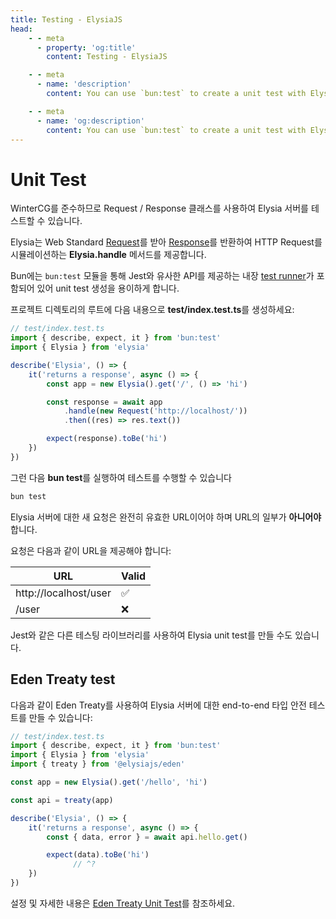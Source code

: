 ```yaml
---
title: Testing - ElysiaJS
head:
    - - meta
      - property: 'og:title'
        content: Testing - ElysiaJS

    - - meta
      - name: 'description'
        content: You can use `bun:test` to create a unit test with Elysia. Elysia instance has a `handle` method that accepts `Request` and will return a `Response`, the same as creating an HTTP request.

    - - meta
      - name: 'og:description'
        content: You can use `bun:test` to create a unit test with Elysia. Elysia instance has a `handle` method that accepts `Request` and will return a `Response`, the same as creating an HTTP request.
---
```


# Unit Test

WinterCG를 준수하므로 Request / Response 클래스를 사용하여 Elysia 서버를 테스트할 수 있습니다.

Elysia는 Web Standard [Request](https://developer.mozilla.org/en-US/docs/Web/API/Request)를 받아 [Response](https://developer.mozilla.org/en-US/docs/Web/API/Response)를 반환하여 HTTP Request를 시뮬레이션하는 **Elysia.handle** 메서드를 제공합니다.

Bun에는 `bun:test` 모듈을 통해 Jest와 유사한 API를 제공하는 내장 [test runner](https://bun.sh/docs/cli/test)가 포함되어 있어 unit test 생성을 용이하게 합니다.

프로젝트 디렉토리의 루트에 다음 내용으로 **test/index.test.ts**를 생성하세요:

```typescript
// test/index.test.ts
import { describe, expect, it } from 'bun:test'
import { Elysia } from 'elysia'

describe('Elysia', () => {
    it('returns a response', async () => {
        const app = new Elysia().get('/', () => 'hi')

        const response = await app
            .handle(new Request('http://localhost/'))
            .then((res) => res.text())

        expect(response).toBe('hi')
    })
})
```

그런 다음 **bun test**를 실행하여 테스트를 수행할 수 있습니다

```bash
bun test
```

Elysia 서버에 대한 새 요청은 완전히 유효한 URL이어야 하며 URL의 일부가 **아니어야** 합니다.

요청은 다음과 같이 URL을 제공해야 합니다:

| URL                   | Valid |
| --------------------- | ----- |
| http://localhost/user | ✅    |
| /user                 | ❌    |

Jest와 같은 다른 테스팅 라이브러리를 사용하여 Elysia unit test를 만들 수도 있습니다.

## Eden Treaty test

다음과 같이 Eden Treaty를 사용하여 Elysia 서버에 대한 end-to-end 타입 안전 테스트를 만들 수 있습니다:

```typescript twoslash
// test/index.test.ts
import { describe, expect, it } from 'bun:test'
import { Elysia } from 'elysia'
import { treaty } from '@elysiajs/eden'

const app = new Elysia().get('/hello', 'hi')

const api = treaty(app)

describe('Elysia', () => {
    it('returns a response', async () => {
        const { data, error } = await api.hello.get()

        expect(data).toBe('hi')
              // ^?
    })
})
```

설정 및 자세한 내용은 [Eden Treaty Unit Test](/eden/treaty/unit-test)를 참조하세요.
